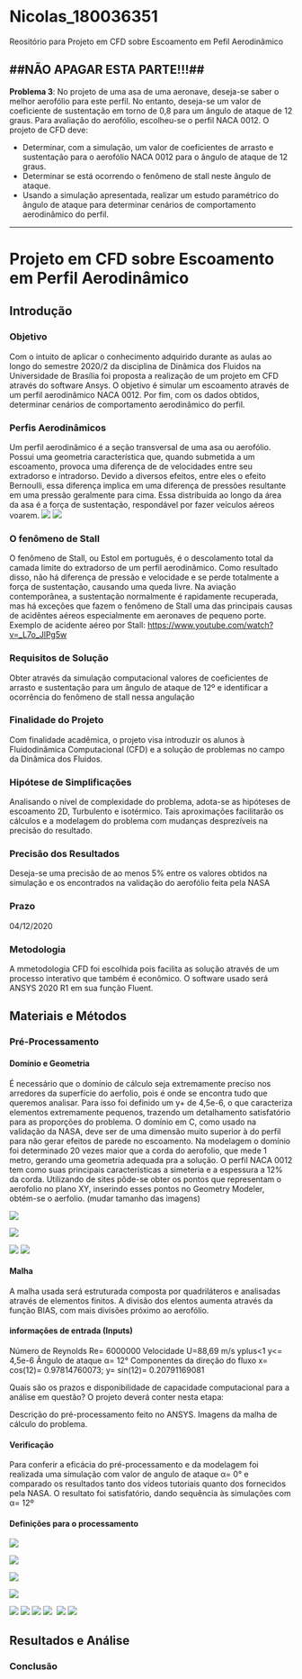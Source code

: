# Nicolas_180036351
Reositório para Projeto em CFD sobre Escoamento em Pefil Aerodinâmico

##NÃO APAGAR ESTA PARTE!!!##
---
**Problema 3**: No projeto de uma asa de uma aeronave, deseja-se saber o melhor aerofólio para este perfil. No entanto, deseja-se um valor de coeficiente de sustentação em torno de 0,8 para um ângulo de ataque de 12 graus. Para avaliação do aerofólio, escolheu-se o perfil NACA 0012. O projeto de CFD deve:

- Determinar, com a simulação, um valor de coeficientes de arrasto e sustentação para o aerofólio NACA 0012 para o ângulo de ataque de 12 graus.
- Determinar se está ocorrendo o fenômeno de stall neste ângulo de ataque.
- Usando a simulação apresentada, realizar um estudo paramétrico do ângulo de ataque para determinar cenários de comportamento aerodinâmico do perfil.
---





# **Projeto em CFD sobre Escoamento em Perfil Aerodinâmico**

## Introdução

### Objetivo
Com o intuito de aplicar o conhecimento adquirido durante as aulas ao longo do semestre 2020/2 da disciplina de Dinâmica dos Fluidos na Universidade de Brasília foi proposta a realização de um projeto em CFD através do software Ansys. O objetivo é simular um escoamento através de um perfil aerodinâmico NACA 0012. Por fim, com os dados obtidos, determinar cenários de comportamento aerodinâmico do perfil.
  ### Perfis Aerodinâmicos
  Um perfil aerodinâmico é a seção transversal de uma asa ou aerofólio. Possui uma geometria característica que, quando submetida a um escoamento, provoca uma diferença de de velocidades entre seu extradorso e intradorso. Devido a diversos efeitos, entre eles o efeito Bernoulli, essa diferença implica em uma diferença de pressões resultante em uma pressão geralmente para cima. Essa distribuída ao longo da área da asa é a força de sustentação, respondável por fazer veículos aéreos voarem.
  ![](https://github.com/Dinamica-dos-Fluidos-CFD/Nicolas_180036351/blob/master/intro_anatomiaperfil.png)
  ![](https://github.com/Dinamica-dos-Fluidos-CFD/Nicolas_180036351/blob/master/intro_forcasperfil.png)
  ### O fenômeno de Stall
   O fenômeno de Stall, ou Estol em português, é o descolamento total da camada limite do extradorso de um perfil aerodinâmico. Como resultado disso, não há diferença de pressão e velocidade e se perde totalmente a força de sustentação, causando uma queda livre. Na aviação contemporânea, a sustentação normalmente é rapidamente recuperada, mas há exceções que fazem o fenômeno de Stall uma das principais causas de acidêntes aéreos especialmente em aeronaves de pequeno porte.
   Exemplo de acidente aéreo por Stall: https://www.youtube.com/watch?v=_L7o_JlPg5w
   
  ### Requisitos de Solução
  Obter através da simulação computacional valores de coeficientes de arrasto e sustentação para um ângulo de ataque de 12º e identificar a ocorrência do fenômeno de stall nessa angulação
 
  ### Finalidade do Projeto
  Com finalidade acadêmica, o projeto visa introduzir os alunos à Fluidodinâmica Computacional (CFD) e a solução de problemas no campo da Dinâmica dos Fluidos.
  
  ### Hipótese de Simplificações 
  Analisando o nível de complexidade do problema, adota-se as hipóteses de escoamento 2D, Turbulento e isotérmico. Tais aproximações facilitarão os cálculos e a modelagem do problema com mudanças desprezíveis na precisão do resultado.
  
  ### Precisão dos Resultados 
  Deseja-se uma precisão de ao menos 5% entre os valores obtidos na simulação e os encontrados na validação do aerofólio feita pela NASA
  
  ### Prazo
  04/12/2020
  
  ### Metodologia
  A mmetodologia CFD foi escolhida pois facilita as solução através de um processo interativo que também é econômico. O software usado será ANSYS 2020 R1 em sua função Fluent.
  
  ## Materiais e Métodos
  ### Pré-Processamento
  #### Domínio e Geometria
  
  É necessário que o domínio de cálculo seja extremamente preciso nos arredores da superfície do aerfolio, pois é onde se encontra tudo que queremos analisar. Para isso foi definido um y+ de 4,5e-6, o que caracteriza elementos extremamente pequenos, trazendo um detalhamento satisfatório para as proporções do problema.
  O domínio em C, como usado na validação da NASA, deve ser de uma dimensão muito superior à do perfil para não gerar efeitos de parede no escoamento. Na modelagem o domínio foi determinado 20 vezes maior que a corda do aerofolio, que mede 1 metro, gerando uma geometria adequada pra a solução.
  O perfil NACA 0012 tem como suas principais características a simeteria e a espessura a 12% da corda. Utilizando de sites pôde-se obter os pontos que representam o aerofolio no plano XY, inserindo esses pontos no Geometry Modeler, obtém-se o aerfolio.
  (mudar tamanho das imagens)
  
  ![](https://github.com/Dinamica-dos-Fluidos-CFD/Nicolas_180036351/blob/master/NACA0012airfoilcustom_print.png)
  
 ![](https://github.com/Dinamica-dos-Fluidos-CFD/Nicolas_180036351/blob/master/geometria_aerofolio.png)
 
  
   ![](https://github.com/Dinamica-dos-Fluidos-CFD/Nicolas_180036351/blob/master/dominionasa.png)
   ![](https://github.com/Dinamica-dos-Fluidos-CFD/Nicolas_180036351/blob/master/geometria_dominio.png)
  
  #### Malha
  A malha usada será estruturada composta por quadriláteros e analisadas através de elementos finitos. A divisão dos elentos aumenta através da função BIAS, com mais divisões próximo ao aerofólio. 
  #### informações de entrada (Inputs)  
  Número de Reynolds Re= 6000000
  Velocidade U=88,69 m/s
  yplus<1
  y<= 4,5e-6
  Ãngulo de ataque α= 12°
  Componentes da direção do fluxo x= cos(12)= 0.97814760073; y= sin(12)= 0.20791169081
  
  Quais são os prazos e disponibilidade de capacidade computacional para a análise em questão?
  O projeto deverá conter nesta etapa:

  Descrição do pré-processamento feito no ANSYS.
  Imagens da malha de cálculo do problema.
  
  #### Verificação
  Para conferir a eficácia do pré-processamento e da modelagem foi realizada uma simulação com valor de angulo de ataque α= 0° e comparado os resultados tanto dos vídeos tutoriais quanto dos fornecidos pela NASA. O resultato foi satisfatório, dando sequência às simulações com α= 12º
  #### Definições para o processamento
  ![](https://github.com/Dinamica-dos-Fluidos-CFD/Nicolas_180036351/blob/master/pm_general.png)
  
  ![](https://github.com/Dinamica-dos-Fluidos-CFD/Nicolas_180036351/blob/master/prm_airproperties.png)
  
  ![](https://github.com/Dinamica-dos-Fluidos-CFD/Nicolas_180036351/blob/master/prm_viscousmodel.png)
  
  ![](https://github.com/Dinamica-dos-Fluidos-CFD/Nicolas_180036351/blob/master/prm_velocityinlet.png)
  
  ![](https://github.com/Dinamica-dos-Fluidos-CFD/Nicolas_180036351/blob/master/prm_pressureoutlet.png)
  ![](https://github.com/Dinamica-dos-Fluidos-CFD/Nicolas_180036351/blob/master/prm_dragreport.png)
  ![](https://github.com/Dinamica-dos-Fluidos-CFD/Nicolas_180036351/blob/master/prm_methods.png)
  ![](https://github.com/Dinamica-dos-Fluidos-CFD/Nicolas_180036351/blob/master/prm_residualmonitors.png)
  ![]()
  ![](https://github.com/Dinamica-dos-Fluidos-CFD/Nicolas_180036351/blob/master/prm_methods.png)
  ![](https://github.com/Dinamica-dos-Fluidos-CFD/Nicolas_180036351/blob/master/prm_runcalculation.png)
  ![]()
  ![]()

  ## Resultados e Análise 
  ### Conclusão
  
